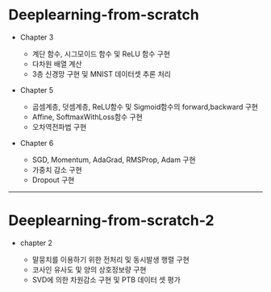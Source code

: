 # Deeplearning-from-scratch

* Chapter 3
  * 계단 함수, 시그모이드 함수 및 ReLU 함수 구현
  * 다차원 배열 계산 
  * 3층 신경망 구현 및 MNIST 데이터셋 추론 처리

* Chapter 5
  * 곱셈계층, 덧셈계층, ReLU함수 및 Sigmoid함수의 forward,backward 구현
  * Affine, SoftmaxWithLoss함수 구현
  * 오차역전파법 구현  

* Chapter 6
  * SGD, Momentum, AdaGrad, RMSProp, Adam 구현
  * 가중치 감소 구현
  * Dropout 구현

-----------------------

# Deeplearning-from-scratch-2

* chapter 2

  * 말뭉치를 이용하기 위한 전처리 및 동시발생 행렬 구현
  * 코사인 유사도 및 양의 상호정보량 구현
  * SVD에 의한 차원감소 구현 및 PTB 데이터 셋 평가 
